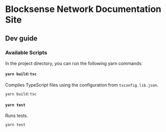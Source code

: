 # Blocksense Network Documentation Site

## Dev guide

### Available Scripts

In the project directory, you can run the following yarn commands:

#### `yarn build:tsc`

Compiles TypeScript files using the configuration from `tsconfig.lib.json`.

```sh
yarn build:tsc
```

#### `yarn test`

Runs tests.

```sh
yarn test
```
